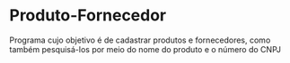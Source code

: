 # Produto-Fornecedor
Programa cujo objetivo é de cadastrar produtos e fornecedores, como também pesquisá-los por meio do nome do produto e o número do CNPJ
